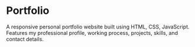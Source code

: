 # Portfolio
A responsive personal portfolio website built using HTML, CSS, JavaScript. Features my professional profile, working process, projects, skills, and contact details.
